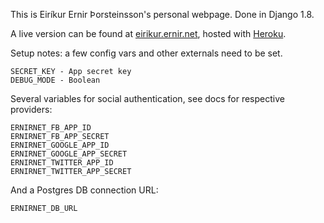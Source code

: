 This is Eiríkur Ernir Þorsteinsson's personal webpage. Done in Django 1.8.

A live version can be found at [eirikur.ernir.net](http://eirikur.ernir.net/), hosted with [Heroku](http://heroku.com/).

Setup notes: a few config vars and other externals need to be set.

    SECRET_KEY - App secret key
    DEBUG_MODE - Boolean

Several variables for social authentication, see docs for respective providers:

    ERNIRNET_FB_APP_ID
    ERNIRNET_FB_APP_SECRET
    ERNIRNET_GOOGLE_APP_ID
    ERNIRNET_GOOGLE_APP_SECRET
    ERNIRNET_TWITTER_APP_ID
    ERNIRNET_TWITTER_APP_SECRET

And a Postgres DB connection URL:

    ERNIRNET_DB_URL
